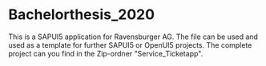 # Bachelorthesis_2020
This is a SAPUI5 application for Ravensburger AG. The file can be used and used as a template for further SAPUI5 or OpenUI5 projects. The complete project can you find in the Zip-ordner "Service_Ticketapp".
